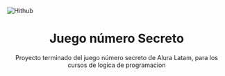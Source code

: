 ![Hithub](https://logos-world.net/wp-content/uploads/2020/11/GitHub-Logo.png)

<h1 align="center"> Juego número Secreto </h1>
<p  align="center">Proyecto terminado del juego número secreto de Alura Latam, para los cursos de logica de programacion</p>
